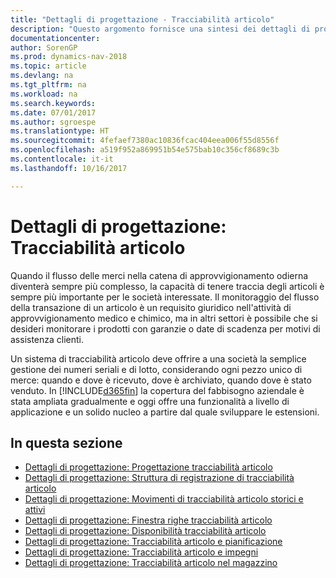 ```yaml
---
title: "Dettagli di progettazione - Tracciabilità articolo"
description: "Questo argomento fornisce una sintesi dei dettagli di progettazione per la tracciabilità articolo."
documentationcenter: 
author: SorenGP
ms.prod: dynamics-nav-2018
ms.topic: article
ms.devlang: na
ms.tgt_pltfrm: na
ms.workload: na
ms.search.keywords: 
ms.date: 07/01/2017
ms.author: sgroespe
ms.translationtype: HT
ms.sourcegitcommit: 4fefaef7380ac10836fcac404eea006f55d8556f
ms.openlocfilehash: a519f952a869951b54e575bab10c356cf8689c3b
ms.contentlocale: it-it
ms.lasthandoff: 10/16/2017

---
```

# <a name="design-details-item-tracking"></a>Dettagli di progettazione: Tracciabilità articolo
Quando il flusso delle merci nella catena di approvvigionamento odierna diventerà sempre più complesso, la capacità di tenere traccia degli articoli è sempre più importante per le società interessate. Il monitoraggio del flusso della transazione di un articolo è un requisito giuridico nell'attività di approvvigionamento medico e chimico, ma in altri settori è possibile che si desideri monitorare i prodotti con garanzie o date di scadenza per motivi di assistenza clienti.  

Un sistema di tracciabilità articolo deve offrire a una società la semplice gestione dei numeri seriali e di lotto, considerando ogni pezzo unico di merce: quando e dove è ricevuto, dove è archiviato, quando dove è stato venduto. In [!INCLUDE[d365fin](includes/d365fin_md.md)] la copertura del fabbisogno aziendale è stata ampliata gradualmente e oggi offre una funzionalità a livello di applicazione e un solido nucleo a partire dal quale sviluppare le estensioni.  

## <a name="in-this-section"></a>In questa sezione  
* [Dettagli di progettazione: Progettazione tracciabilità articolo](design-details-item-tracking-design.md)  
* [Dettagli di progettazione: Struttura di registrazione di tracciabilità articolo](design-details-item-tracking-posting-structure.md)  
* [Dettagli di progettazione: Movimenti di tracciabilità articolo storici e attivi](design-details-active-versus-historic-item-tracking-entries.md)  
* [Dettagli di progettazione: Finestra righe tracciabilità articolo](design-details-item-tracking-lines-window.md)  
* [Dettagli di progettazione: Disponibilità tracciabilità articolo](design-details-item-tracking-availability.md)  
* [Dettagli di progettazione: Tracciabilità articolo e pianificazione](design-details-item-tracking-and-planning.md)  
* [Dettagli di progettazione: Tracciabilità articolo e impegni](design-details-item-tracking-and-reservations.md)  
* [Dettagli di progettazione: Tracciabilità articolo nel magazzino](design-details-item-tracking-in-the-warehouse.md)

